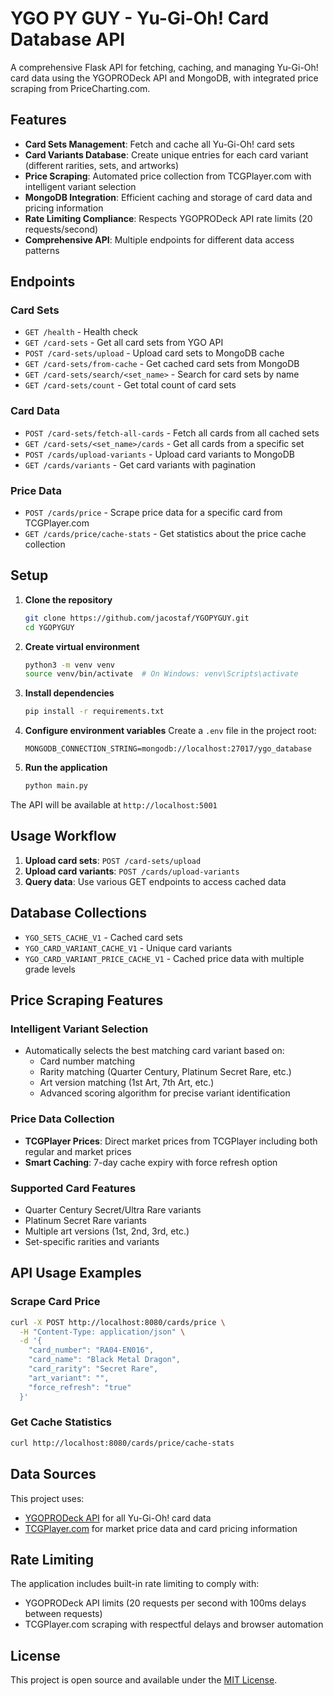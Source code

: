 # YGO PY GUY - Yu-Gi-Oh! Card Database API

A comprehensive Flask API for fetching, caching, and managing Yu-Gi-Oh! card data using the YGOPRODeck API and MongoDB, with integrated price scraping from PriceCharting.com.

## Features

- **Card Sets Management**: Fetch and cache all Yu-Gi-Oh! card sets
- **Card Variants Database**: Create unique entries for each card variant (different rarities, sets, and artworks)
- **Price Scraping**: Automated price collection from TCGPlayer.com with intelligent variant selection
- **MongoDB Integration**: Efficient caching and storage of card data and pricing information
- **Rate Limiting Compliance**: Respects YGOPRODeck API rate limits (20 requests/second)
- **Comprehensive API**: Multiple endpoints for different data access patterns

## Endpoints

### Card Sets
- `GET /health` - Health check
- `GET /card-sets` - Get all card sets from YGO API
- `POST /card-sets/upload` - Upload card sets to MongoDB cache
- `GET /card-sets/from-cache` - Get cached card sets from MongoDB
- `GET /card-sets/search/<set_name>` - Search for card sets by name
- `GET /card-sets/count` - Get total count of card sets

### Card Data
- `POST /card-sets/fetch-all-cards` - Fetch all cards from all cached sets
- `GET /card-sets/<set_name>/cards` - Get all cards from a specific set
- `POST /cards/upload-variants` - Upload card variants to MongoDB
- `GET /cards/variants` - Get card variants with pagination

### Price Data
- `POST /cards/price` - Scrape price data for a specific card from TCGPlayer.com
- `GET /cards/price/cache-stats` - Get statistics about the price cache collection

## Setup

1. **Clone the repository**
   ```bash
   git clone https://github.com/jacostaf/YGOPYGUY.git
   cd YGOPYGUY
   ```

2. **Create virtual environment**
   ```bash
   python3 -m venv venv
   source venv/bin/activate  # On Windows: venv\Scripts\activate
   ```

3. **Install dependencies**
   ```bash
   pip install -r requirements.txt
   ```

4. **Configure environment variables**
   Create a `.env` file in the project root:
   ```
   MONGODB_CONNECTION_STRING=mongodb://localhost:27017/ygo_database
   ```

5. **Run the application**
   ```bash
   python main.py
   ```

The API will be available at `http://localhost:5001`

## Usage Workflow

1. **Upload card sets**: `POST /card-sets/upload`
2. **Upload card variants**: `POST /cards/upload-variants`
3. **Query data**: Use various GET endpoints to access cached data

## Database Collections

- `YGO_SETS_CACHE_V1` - Cached card sets
- `YGO_CARD_VARIANT_CACHE_V1` - Unique card variants
- `YGO_CARD_VARIANT_PRICE_CACHE_V1` - Cached price data with multiple grade levels

## Price Scraping Features

### Intelligent Variant Selection
- Automatically selects the best matching card variant based on:
  - Card number matching
  - Rarity matching (Quarter Century, Platinum Secret Rare, etc.)
  - Art version matching (1st Art, 7th Art, etc.)
  - Advanced scoring algorithm for precise variant identification

### Price Data Collection
- **TCGPlayer Prices**: Direct market prices from TCGPlayer including both regular and market prices
- **Smart Caching**: 7-day cache expiry with force refresh option

### Supported Card Features
- Quarter Century Secret/Ultra Rare variants
- Platinum Secret Rare variants
- Multiple art versions (1st, 2nd, 3rd, etc.)
- Set-specific rarities and variants

## API Usage Examples

### Scrape Card Price
```bash
curl -X POST http://localhost:8080/cards/price \
  -H "Content-Type: application/json" \
  -d '{
    "card_number": "RA04-EN016",
    "card_name": "Black Metal Dragon",
    "card_rarity": "Secret Rare",
    "art_variant": "",
    "force_refresh": "true"
  }'
```

### Get Cache Statistics
```bash
curl http://localhost:8080/cards/price/cache-stats
```

## Data Sources

This project uses:
- [YGOPRODeck API](https://ygoprodeck.com/api-guide/) for all Yu-Gi-Oh! card data
- [TCGPlayer.com](https://www.tcgplayer.com/) for market price data and card pricing information

## Rate Limiting

The application includes built-in rate limiting to comply with:
- YGOPRODeck API limits (20 requests per second with 100ms delays between requests)
- TCGPlayer.com scraping with respectful delays and browser automation

## License

This project is open source and available under the [MIT License](LICENSE).